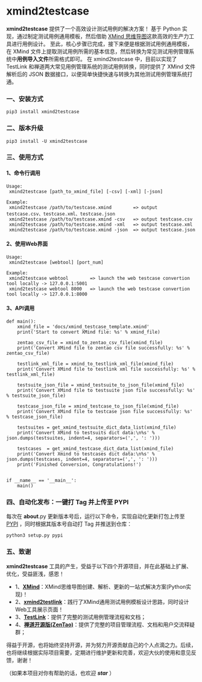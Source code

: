 # xmind2testcase

**xmind2testcase** 提供了一个高效设计测试用例的解决方案！
基于 Python 实现，通过制定测试用例通用模板，然后借助 [XMind 思维导图](https://www.xmind.cn/)这款高效的生产力工具进行用例设计。
至此，核心步骤已完成，接下来便是根据测试用例通用模板，在 XMind 文件上提取测试用例所需的基本信息，然后转换为常见测试用例管理系统中**用例导入文件**所需格式即可。
在 xmind2testcase 中，目前以实现了 TestLink 和禅道两大常见用例管理系统的测试用例转换，同时提供了 XMind 文件解析后的 JSON 数据接口，以便简单快捷快速与转换为其他测试用例管理系统打通。


### 一、安装方式
```
pip3 install xmind2testcase
```

### 二、版本升级
```
pip3 install -U xmind2testcase
```

### 三、使用方式

#### 1、命令行调用
```
Usage:
 xmind2testcase [path_to_xmind_file] [-csv] [-xml] [-json]

Example:
 xmind2testcase /path/to/testcase.xmind        => output testcase.csv、testcase.xml、testcase.json
 xmind2testcase /path/to/testcase.xmind -csv   => output testcase.csv
 xmind2testcase /path/to/testcase.xmind -xml   => output testcase.xml
 xmind2testcase /path/to/testcase.xmind -json  => output testcase.json
```

#### 2、使用Web界面
```
Usage:
 xmind2testcase [webtool] [port_num]

Example:
 xmind2testcase webtool        => launch the web testcase convertion tool locally -> 127.0.0.1:5001
 xmind2testcase webtool 8000   => launch the web testcase convertion tool locally -> 127.0.0.1:8000
```

#### 3、API调用
```
def main():
    xmind_file = 'docs/xmind_testcase_template.xmind'
    print('Start to convert XMind file: %s' % xmind_file)

    zentao_csv_file = xmind_to_zentao_csv_file(xmind_file)
    print('Convert XMind file to zentao csv file successfully: %s' % zentao_csv_file)

    testlink_xml_file = xmind_to_testlink_xml_file(xmind_file)
    print('Convert XMind file to testlink xml file successfully: %s' % testlink_xml_file)

    testsuite_json_file = xmind_testsuite_to_json_file(xmind_file)
    print('Convert XMind file to testsuite json file successfully: %s' % testsuite_json_file)

    testcase_json_file = xmind_testcase_to_json_file(xmind_file)
    print('Convert XMind file to testcase json file successfully: %s' % testcase_json_file)

    testsuites = get_xmind_testsuite_dict_data_list(xmind_file)
    print('Convert XMind to testsuits dict data:\n%s' % json.dumps(testsuites, indent=4, separators=(',', ': ')))

    testcases  = get_xmind_testcase_dict_data_list(xmind_file)
    print('Convert Xmind to testcases dict data:\n%s' % json.dumps(testcases, indent=4, separators=(',', ': ')))
    print('Finished Conversion, Congratulations!')


if __name__ == '__main__':
    main()
```

### 四、自动化发布：一键打 Tag 并上传至 PYPI 
每次在 __about__.py 更新版本号后，运行以下命令，实现自动化更新打包上传至 [PYPI](https://pypi.org/) ，同时根据其版本号自动打 Tag 并推送到仓库：
```
python3 setup.py pypi
```


### 五、致谢
**xmind2testcase** 工具的产生，受益于以下四个开源项目，并在此基础上扩展、优化，受益匪浅，感恩！
- 1、**[XMind](https://github.com/zhuifengshen/xmind)**：XMind思维导图创建、解析、更新的一站式解决方案(Python实现)！  
- 2、**[xmind2testlink](https://github.com/tobyqin/xmind2testlink)**：践行了XMind通用测试用例模板设计思路，同时设计Web工具展示页面！
- 3、**[TestLink](http://www.testlink.org/)**：提供了完整的测试用例管理流程和文档；
- 4、**[禅道开源版(ZenTao)](https://www.zentao.net/)**：提供了完整的项目管理流程、文档和用户交流释疑群；

得益于开源，也将始终坚持开源，并为努力开源贡献自己的个人点滴之力。后续，也将继续根据实际项目需要，定期进行维护更新和完善，欢迎大伙的使用和意见反馈，谢谢！

（如果本项目对你有帮助的话，也欢迎 _**star**_ ）